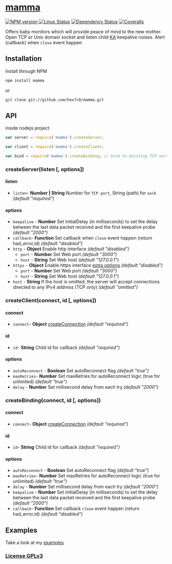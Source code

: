 # [mamma](https://github.com/hex7c0/mamma)

[![NPM version](https://img.shields.io/npm/v/mamma.svg)](https://www.npmjs.com/package/mamma)
[![Linux Status](https://img.shields.io/travis/hex7c0/mamma.svg?label=linux)](https://travis-ci.org/hex7c0/mamma)
[![Dependency Status](https://img.shields.io/david/hex7c0/mamma.svg)](https://david-dm.org/hex7c0/mamma)
[![Coveralls](https://img.shields.io/coveralls/hex7c0/mamma.svg)](https://coveralls.io/r/hex7c0/mamma)

Offers baby monitors which will provide peace of mind to the new mother.
Open TCP or Unix domain socket and listen child [KA](https://en.wikipedia.org/wiki/Keepalive#TCP_keepalive) keepalive noises.
Alert (callback) when `close` event happen

## Installation

Install through NPM

```bash
npm install mamma
```
or
```bash
git clone git://github.com/hex7c0/mamma.git
```

## API

inside nodejs project
```js
var server = require('mamma').createServer;

var client = require('mamma').createClient;

var bind = require('mamma').createBinding; // bind to existing TCP server
```

### createServer(listen [, options])

#### listen

 - `listen`- **Number | String** Number for `TCP port`, String (path) for `sock` *(default "required")*

#### options

 - `keepalive` - **Number** Set initialDelay (in milliseconds) to set the delay between the last data packet received and the first keepalive probe *(default "2000")*
 - `callback`- **Function** Set callback when `close` event happen (return had_error,id) *(default "disabled")*
 - `http` - **Object** Enable http interface *(default "disabled")*
   - `port` - **Number** Set Web port *(default "3000")*
   - `host` - **String** Set Web host *(default "127.0.0.1")*
 - `https` - **Object** Enable https interface [extra options](http://nodejs.org/api/https.html#https_https_createserver_options_requestlistener) *(default "disabled")*
   - `port` - **Number** Set Web port *(default "3000")*
   - `host` - **String** Set Web host *(default "127.0.0.1")*
 - `host` - **String** If the host is omitted, the server will accept connections directed to any IPv4 address (TCP only) *(default "omitted")*

### createClient(connect, id [, options])

#### connect

 - `connect`- **Object** [createConnection](http://nodejs.org/api/net.html#net_net_createconnection_options_connectionlistener) *(default "required")*

#### id

 - `id`- **String** Child id for callback *(default "required")*

#### options

 - `autoReconnect` - **Boolean** Set autoReconnect flag *(default "true")*
 - `maxRetries`- **Number** Set maxRetries for autoReconnect logic (true for unlimited) *(default "true")*
 - `delay` - **Number** Set millisecond delay from each try *(default "2000")*

### createBinding(connect, id [, options])

#### connect

 - `connect`- **Object** [createConnection](http://nodejs.org/api/net.html#net_net_createconnection_options_connectionlistener) *(default "required")*

#### id

 - `id`- **String** Child id for callback *(default "required")*

#### options

 - `autoReconnect` - **Boolean** Set autoReconnect flag *(default "true")*
 - `maxRetries`- **Number** Set maxRetries for autoReconnect logic (true for unlimited) *(default "true")*
 - `delay` - **Number** Set millisecond delay from each try *(default "2000")*
 - `keepalive` - **Number** Set initialDelay (in milliseconds) to set the delay between the last data packet received and the first keepalive probe *(default "2000")*
 - `callback`- **Function** Set callback `close` event happen (return had_error,id) *(default "disabled")*

## Examples

Take a look at my [examples](examples)

### [License GPLv3](LICENSE)
